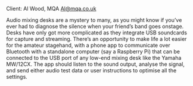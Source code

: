 Client: Al Wood, MQA <Al@mqa.co.uk>

Audio mixing desks are a mystery to many, as you might know if you’ve
ever had to diagnose the silence when your friend’s band goes onstage.
Desks have only got more complicated as they integrate USB soundcards
for capture and streaming. There’s an opportunity to make life a lot
easier for the amateur stagehand, with a phone app to communicate over
Bluetooth with a standalone computer (say a Raspberry Pi) that can be
connected to the USB port of any low-end mixing desk like the Yamaha
MW/12CX. The app should listen to the sound output, analyse the signal,
and send either audio test data or user instructions to optimise all the
settings.